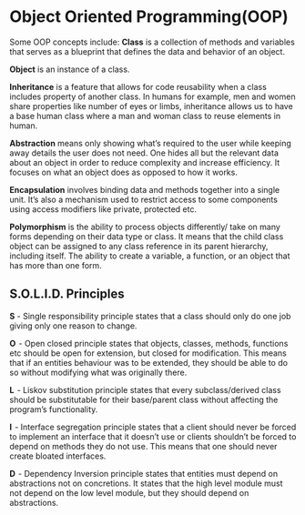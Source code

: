 # Object Oriented Programming(OOP)

Some OOP concepts include:
**Class** is a collection of methods and variables that serves as a blueprint that defines the data and behavior of an object.

**Object** is an instance of a class.

**Inheritance** is a feature that allows for code reusability when a class includes property of another class. In humans for example, men and women share properties like number of eyes or limbs, inheritance allows us to have a base human class where a man and woman class to reuse elements in human.

**Abstraction** means only showing what’s required to the user while keeping away details the user does not need. One hides all but the relevant data about an object in order to reduce complexity and increase efficiency. It focuses on what an object does as opposed to how it works.

**Encapsulation** involves binding data and methods together into a single unit. It’s also a mechanism used to restrict access to some components using access modifiers like private, protected etc.

**Polymorphism** is the ability to process objects differently/ take on many forms depending on their data type or class. It means that the child class object can be assigned to any class reference in its parent hierarchy, including itself. The ability to create a variable, a function, or an object that has more than one form.

## S.O.L.I.D. Principles

**S** - Single responsibility principle states that a class should only do one job giving only one reason to change.

**O**  - Open closed principle states that objects, classes, methods, functions etc should be open for extension, but closed for modification. This means that if an entities behaviour was to be extended, they should be able to do so without modifying what was originally there.

**L**  - Liskov substitution principle states that every subclass/derived class should be substitutable for their base/parent class without affecting the program’s functionality.

**I**  - Interface segregation principle states that a client should never be forced to implement an interface that it doesn’t use or clients shouldn’t be forced to depend on methods they do not use. This means that one should never create bloated interfaces.

**D**  - Dependency Inversion principle states that entities must depend on abstractions not on concretions. It states that the high level module must not depend on the low level module, but they should depend on abstractions.
